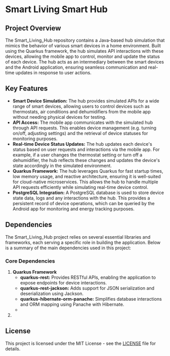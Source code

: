 # Smart Living Smart Hub

## Project Overview

The Smart_Living_Hub repository contains a Java-based hub simulation that mimics the behavior of various smart devices in a home environment. Built using the Quarkus framework, the hub simulates API interactions with these devices, allowing the mobile app to control, monitor and update the status of each device. The hub acts as an intermediary between the smart devices and the Android application, ensuring seamless communication and real-time updates in response to user actions.

## Key Features

- **Smart Device Simulation:** The hub provides simulated APIs for a wide range of smart devices, allowing users to control devices such as thermostats, air conditions and dehumidifiers from the mobile app without needing physical devices for testing.
- **API Access:** The mobile app communicates with the simulated hub through API requests. This enables device management (e.g. turning on/off, adjusting settings) and the retrieval of device statuses for monitoring purposes.
- **Real-time Device Status Updates:** The hub updates each device's status based on user requests and interactions via the mobile app. For example, if a user changes the thermostat setting or turn off a dehumidifier, the hub reflects these changes and updates the device's state accordingly in the simulated environment.
- **Quarkus Framework:** The hub leverages Quarkus for fast startup times, low memory usage, and reactive architecture, ensuring it is well-suited for cloud-native microservices. This allows the hub to handle multiple API requests efficiently while simulating real-time device control.
- **PostgreSQL Integration:** A PostgreSQL database is used to store device state data, logs and any interactions with the hub. This provides a persistent record of device operations, which can be queried by the Android app for monitoring and energy tracking purposes.

## Dependencies

The Smart_Living_Hub project relies on several essential libraries and frameworks, each serving a specific role in building the application. Below is a summary of the main dependencies used in this project:

### Core Dependencies
1. **Quarkus Framework**
    - **quarkus-rest:** Provides RESTful APIs, enabling the application to expose endpoints for device interactions.
    - **quarkus-rest-jackson:** Adds support for JSON serialization and deserialization using Jackson.
    - **quarkus-hibernate-orm-panache:** Simplifies database interactions and ORM mapping using Panache with Hibernate.
    - 
2. 


## License

This project is licensed under the MIT License - see the [LICENSE](./LICENSE) file for details.
